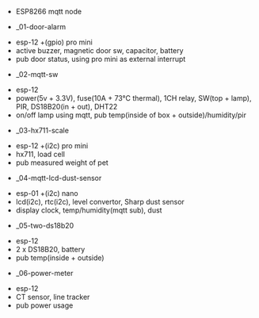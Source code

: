 * ESP8266 mqtt node

* _01-door-alarm 
- esp-12 +(gpio) pro mini
- active buzzer, magnetic door sw, capacitor, battery
- pub door status, using pro mini as external interrupt

* _02-mqtt-sw
- esp-12
- power(5v + 3.3V), fuse(10A + 73°C thermal), 1CH relay, SW(top + lamp), PIR, DS18B20(in + out), DHT22
- on/off lamp using mqtt, pub temp(inside of box + outside)/humidity/pir

* _03-hx711-scale 
- esp-12 +(i2c) pro mini
- hx711, load cell
- pub measured weight of pet

* _04-mqtt-lcd-dust-sensor
- esp-01 +(i2c) nano
- lcd(i2c), rtc(i2c), level convertor, Sharp dust sensor
- display clock, temp/humidity(mqtt sub), dust

* _05-two-ds18b20
- esp-12
- 2 x DS18B20, battery
- pub temp(inside + outside)

* _06-power-meter 
- esp-12
- CT sensor, line tracker
- pub power usage

